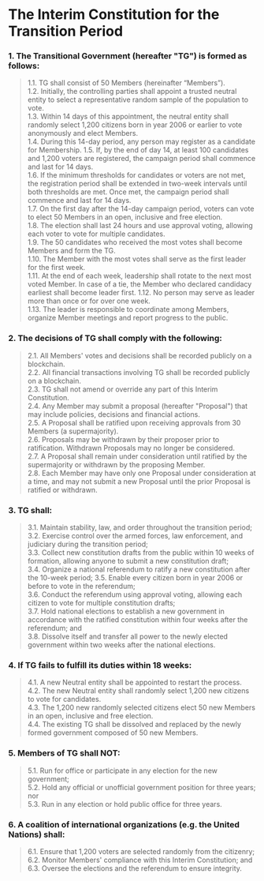 # The Interim Constitution for the Transition Period

### 1. The Transitional Government (hereafter "TG") is formed as follows:

> 1.1. TG shall consist of 50 Members (hereinafter “Members”).  
> 1.2. Initially, the controlling parties shall appoint a trusted neutral entity to select a representative random sample of the population to vote.  
> 1.3. Within 14 days of this appointment, the neutral entity shall randomly select 1,200 citizens born in year 2006 or earlier to vote anonymously and elect Members.  
> 1.4. During this 14-day period, any person may register as a candidate for Membership.
> 1.5. If, by the end of day 14, at least 100 candidates and 1,200 voters are registered, the campaign period shall commence and last for 14 days.  
> 1.6. If the minimum thresholds for candidates or voters are not met, the registration period shall be extended in two-week intervals until both thresholds are met. Once met, the campaign period shall commence and last for 14 days.  
> 1.7. On the first day after the 14-day campaign period, voters can vote to elect 50 Members in an open, inclusive and free election.  
> 1.8. The election shall last 24 hours and use approval voting, allowing each voter to vote for multiple candidates.  
> 1.9. The 50 candidates who received the most votes shall become Members and form the TG.  
> 1.10. The Member with the most votes shall serve as the first leader for the first week.  
> 1.11. At the end of each week, leadership shall rotate to the next most voted Member. In case of a tie, the Member who declared candidacy earliest shall become leader first.
> 1.12. No person may serve as leader more than once or for over one week.  
> 1.13. The leader is responsible to coordinate among Members, organize Member meetings and report progress to the public.

### 2. The decisions of TG shall comply with the following:

> 2.1. All Members' votes and decisions shall be recorded publicly on a blockchain.  
> 2.2. All financial transactions involving TG shall be recorded publicly on a blockchain.  
> 2.3. TG shall not amend or override any part of this Interim Constitution.  
> 2.4. Any Member may submit a proposal (hereafter "Proposal") that may include policies, decisions and financial actions.  
> 2.5. A Proposal shall be ratified upon receiving approvals from 30 Members (a supermajority).  
> 2.6. Proposals may be withdrawn by their proposer prior to ratification. Withdrawn Proposals may no longer be considered.  
> 2.7. A Proposal shall remain under consideration until ratified by the supermajority or withdrawn by the proposing Member.  
> 2.8. Each Member may have only one Proposal under consideration at a time, and may not submit a new Proposal until the prior Proposal is ratified or withdrawn.

### 3. TG shall:

> 3.1. Maintain stability, law, and order throughout the transition period;  
> 3.2. Exercise control over the armed forces, law enforcement, and judiciary during the transition period;  
> 3.3. Collect new constitution drafts from the public within 10 weeks of formation, allowing anyone to submit a new constitution draft;  
> 3.4. Organize a national referendum to ratify a new constitution after the 10-week period;
> 3.5. Enable every citizen born in year 2006 or before to vote in the referendum;  
> 3.6. Conduct the referendum using approval voting, allowing each citizen to vote for multiple constitution drafts;  
> 3.7. Hold national elections to establish a new government in accordance with the ratified constitution within four weeks after the referendum; and  
> 3.8. Dissolve itself and transfer all power to the newly elected government within two weeks after the national elections.

### 4. If TG fails to fulfill its duties within 18 weeks:

> 4.1. A new Neutral entity shall be appointed to restart the process.  
> 4.2. The new Neutral entity shall randomly select 1,200 new citizens to vote for candidates.  
> 4.3. The 1,200 new randomly selected citizens elect 50 new Members in an open, inclusive and free election.  
> 4.4. The existing TG shall be dissolved and replaced by the newly formed government composed of 50 new Members.

### 5. Members of TG shall NOT:

> 5.1. Run for office or participate in any election for the new government;  
> 5.2. Hold any official or unofficial government position for three years; nor  
> 5.3. Run in any election or hold public office for three years.

### 6. A coalition of international organizations (e.g. the United Nations) shall:

> 6.1. Ensure that 1,200 voters are selected randomly from the citizenry;  
> 6.2. Monitor Members' compliance with this Interim Constitution; and  
> 6.3. Oversee the elections and the referendum to ensure integrity.

